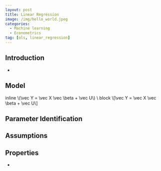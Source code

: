 ```yaml
---
layout: post
title: Linear Regression
image: /img/hello_world.jpeg
categories:
  - Machine learning
  - Econometrics
tag: [ols, linear_regression]
---
```

<script type="text/javascript" src="https://cdn.mathjax.org/mathjax/latest/MathJax.js?config=TeX-AMS-MML_HTMLorMML"></script>
## Introduction
-
## Model
inline \\(\vec Y = \vec X \vec \beta + \vec U\\) \\
block \\[\vec Y = \vec X \vec \beta + \vec U\\]

## Parameter Identification

## Assumptions

## Properties
-
